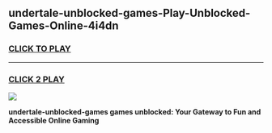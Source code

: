 
## undertale-unblocked-games-Play-Unblocked-Games-Online-4i4dn
<h3>
<a href="https://premium76.site?title=undertale-unblocked-games&ref=25A">CLICK TO PLAY</a></h3>
<hr>

<h3>
<a href="https://premium76.site?title=undertale-unblocked-games&ref=25A">CLICK 2 PLAY</a>
  
</h3>

<a href="https://premium76.site?title=undertale-unblocked-games&ref=25A"><img src="https://clearcache.store/games.png"></a>


**undertale-unblocked-games games unblocked: Your Gateway to Fun and Accessible Online Gaming**
